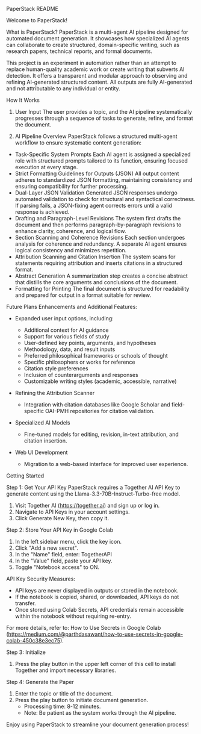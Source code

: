 PaperStack README

Welcome to PaperStack!

What is PaperStack?
PaperStack is a multi-agent AI pipeline designed for automated document generation. It showcases how specialized AI agents can collaborate to create structured, domain-specific writing, such as research papers, technical reports, and formal documents.

This project is an experiment in automation rather than an attempt to replace human-quality academic work or create writing that subverts AI detection. It offers a transparent and modular approach to observing and refining AI-generated structured content. All outputs are fully AI-generated and not attributable to any individual or entity.

How It Works
1. User Input
The user provides a topic, and the AI pipeline systematically progresses through a sequence of tasks to generate, refine, and format the document.

2. AI Pipeline Overview
PaperStack follows a structured multi-agent workflow to ensure systematic content generation:
- Task-Specific System Prompts
  Each AI agent is assigned a specialized role with structured prompts tailored to its function, ensuring focused execution at every stage.
- Strict Formatting Guidelines for Outputs (JSON)
  All output content adheres to standardized JSON formatting, maintaining consistency and ensuring compatibility for further processing.
- Dual-Layer JSON Validation
  Generated JSON responses undergo automated validation to check for structural and syntactical correctness. If parsing fails, a JSON-fixing agent corrects errors until a valid response is achieved.
- Drafting and Paragraph-Level Revisions
  The system first drafts the document and then performs paragraph-by-paragraph revisions to enhance clarity, coherence, and logical flow.
- Section Scanning and Coherence Revisions
  Each section undergoes analysis for coherence and redundancy. A separate AI agent ensures logical consistency and minimizes repetition.
- Attribution Scanning and Citation Insertion
  The system scans for statements requiring attribution and inserts citations in a structured format.
- Abstract Generation
  A summarization step creates a concise abstract that distills the core arguments and conclusions of the document.
- Formatting for Printing
  The final document is structured for readability and prepared for output in a format suitable for review.

Future Plans
Enhancements and Additional Features:
- Expanded user input options, including:
  - Additional context for AI guidance
  - Support for various fields of study
  - User-defined key points, arguments, and hypotheses
  - Methodology, data, and result inputs
  - Preferred philosophical frameworks or schools of thought
  - Specific philosophers or works for reference
  - Citation style preferences
  - Inclusion of counterarguments and responses
  - Customizable writing styles (academic, accessible, narrative)

- Refining the Attribution Scanner
  - Integration with citation databases like Google Scholar and field-specific OAI-PMH repositories for citation validation.
- Specialized AI Models
  - Fine-tuned models for editing, revision, in-text attribution, and citation insertion.
- Web UI Development
  - Migration to a web-based interface for improved user experience.

Getting Started

Step 1: Get Your API Key
PaperStack requires a Together AI API Key to generate content using the Llama-3.3-70B-Instruct-Turbo-free model.

1. Visit Together AI (https://together.ai) and sign up or log in.
2. Navigate to API Keys in your account settings.
3. Click Generate New Key, then copy it.

Step 2: Store Your API Key in Google Colab
1. In the left sidebar menu, click the key icon.
2. Click "Add a new secret".
3. In the "Name" field, enter: TogetherAPI
4. In the "Value" field, paste your API key.
5. Toggle "Notebook access" to ON.

API Key Security Measures:
- API keys are never displayed in outputs or stored in the notebook.
- If the notebook is copied, shared, or downloaded, API keys do not transfer.
- Once stored using Colab Secrets, API credentials remain accessible within the notebook without requiring re-entry.

For more details, refer to: How to Use Secrets in Google Colab (https://medium.com/@parthdasawant/how-to-use-secrets-in-google-colab-450c38e3ec75).

Step 3: Initialize
1. Press the play button in the upper left corner of this cell to install Together and import necessary libraries.

Step 4: Generate the Paper
1. Enter the topic or title of the document.
2. Press the play button to initiate document generation.
   - Processing time: 8-12 minutes.
   - Note: Be patient as the system works through the AI pipeline.

Enjoy using PaperStack to streamline your document generation process!
